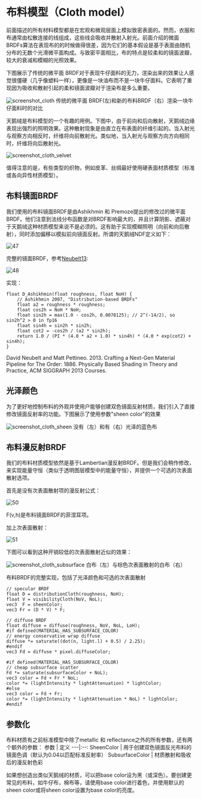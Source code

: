 # 布料模型（Cloth model）

前面描述的所有材料模型都是在宏观和微观层面上模拟致密表面的。然而，衣服和布通常由松散连接的线组成，这些线会吸收并散射入射光。前面介绍的微面BRDFs算法在表现布的的时候做得很差，因为它们的基本假设是基于表面由随机分布的无数个光滑微平面构成。与致密平面相比，布的特点是较柔和的镜面波瓣，较大的衰减和模糊的光照效果。

下图展示了传统的微平面 BRDF对于表现牛仔面料的无力，渲染出来的效果让人感觉很僵硬（几乎像塑料一样），更像是一块油布而不是一块牛仔面料。它表明了重现因为吸收和散射引起的柔和镜面波瓣对于渲染布是多么重要。

![screenshot_cloth](../../assets/material/4.12/screenshot_cloth.png)
传统的微平面 BRDF(左)和新的布料BRDF（右）渲染一块牛仔面料时的对比

天鹅绒是布料模型的一个有趣的用例。下图中，由于前向和后向散射，天鹅绒边缘表现出强烈的照明效果。这种散射现象是由直立在布表面的纤维引起的。当入射光与观察方向相反时，纤维将向前散射光。类似地，当入射光与观察方向方向相同时，纤维将向后散射光。

![screenshot_cloth_velvet](../../assets/material/4.12/screenshot_cloth_velvet.png)

值得注意的是，有些类型的织物，例如皮革、丝绸最好使用硬表面材质模型（标准或各向异性材质模型）。

## 布料镜面BRDF
我们使用的布料镜面BRDF是由Ashikhmin 和 Premoze提出的修改过的微平面BRDF。他们注意到法线分布函数是对BRDF影响最大的，并且计算阴影、遮蔽对于天鹅绒这种材质模型来说不是必须的。这有助于实现模糊照明（向前和向后散射），同时添加偏移以模拟前向镜面反射。所谓的天鹅绒NDF定义如下：

![47](../../assets/material/4.12/47.png)

完整的镜面BRDF，参考[Neubelt13](#Neubelt13):

![48](../../assets/material/4.12/48.png)

实现：
```
float D_Ashikhmin(float roughness, float NoH) {
    // Ashikhmin 2007, "Distribution-based BRDFs"
	float a2 = roughness * roughness;
	float cos2h = NoH * NoH;
	float sin2h = max(1.0 - cos2h, 0.0078125); // 2^(-14/2), so sin2h^2 > 0 in fp16
	float sin4h = sin2h * sin2h;
	float cot2 = -cos2h / (a2 * sin2h);
	return 1.0 / (PI * (4.0 * a2 + 1.0) * sin4h) * (4.0 * exp(cot2) + sin4h);
}
```



<span id="Neubelt13">David Neubelt and Matt Pettineo. 2013. Crafting a Next-Gen Material Pipeline for The Order: 1886. Physically Based Shading in Theory and Practice, ACM SIGGRAPH 2013 Courses.</span>


## 光泽颜色
为了更好地控制布料的外观并使用户能够创建双色镜面反射材质，我们引入了直接修改镜面反射率的功能。下图展示了使用参数"sheen color"的效果

![screenshot_cloth_sheen](../../assets/material/4.12/screenshot_cloth_sheen.png)
没有（左）和有（右）光泽的蓝色布

## 布料漫反射BRDF

我们的布料材质模型依然是基于Lambertian漫反射BRDF。但是我们会稍作修改，来实现能量守恒（类似于透明图层模型中的能量守恒），并提供一个可选的次表面散射选项。

首先是没有次表面散射项的漫反射公式：

![50](../../assets/material/4.12/50.png)

F(v,h)是布料镜面BRDF的菲涅耳项。

加上次表面散射：

![51](../../assets/material/4.12/51.png)

下图可以看到这种开销较低的次表面散射近似的效果：

![screenshot_cloth_subsurface](../../assets/material/4.12/screenshot_cloth_subsurface.png)
白布（左）与棕色次表面散射的白布（右）

布料BRDF的完整实现，包括了光泽颜色和可选的次表面散射
```
// specular BRDF
float D = distributionCloth(roughness, NoH);
float V = visibilityCloth(NoV, NoL);
vec3  F = sheenColor;
vec3 Fr = (D * V) * F;

// diffuse BRDF
float diffuse = diffuse(roughness, NoV, NoL, LoH);
#if defined(MATERIAL_HAS_SUBSURFACE_COLOR)
// energy conservative wrap diffuse
diffuse *= saturate((dot(n, light.l) + 0.5) / 2.25);
#endif
vec3 Fd = diffuse * pixel.diffuseColor;

#if defined(MATERIAL_HAS_SUBSURFACE_COLOR)
// cheap subsurface scatter
Fd *= saturate(subsurfaceColor + NoL);
vec3 color = Fd + Fr * NoL;
color *= (lightIntensity * lightAttenuation) * lightColor;
#else
vec3 color = Fd + Fr;
color *= (lightIntensity * lightAttenuation * NoL) * lightColor;
#endif
```

## 参数化
布料材质有之前标准模型中除了metallic 和 reflectance之外的所有参数，还有两个额外的参数：
参数 | 定义
---|:--:
SheenColor | 用于创建双色镜面反光布料的镜面色调（默认为0.04以匹配标准反射率）
SubsurfaceColor | 材质散射和吸收后的漫反射色彩

如果想创造出类似天鹅绒的材质，可以把base color设为黑（或深色）。要创建更常见的布料，如牛仔布，棉布等，请使用base color进行着色，并使用默认的sheen color或将sheen color设置为base color的亮度。
